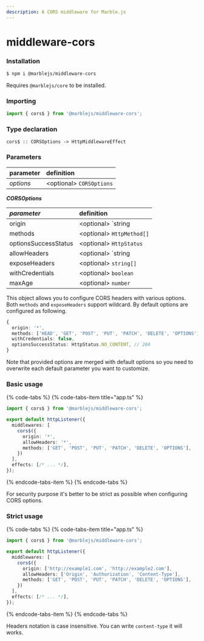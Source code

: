 ```yaml
---
description: A CORS middleware for Marble.js
---
```


# middleware-cors

### Installation

```bash
$ npm i @marblejs/middleware-cors
```

Requires `@marblejs/core` to be installed.

### Importing

```typescript
import { cors$ } from '@marblejs/middleware-cors';
```

### Type declaration <a id="type-declaration"></a>

```text
cors$ :: CORSOptions -> HttpMiddlewareEffect
```

### Parameters

| parameter | definition |
| :--- | :--- |
| _options_ | &lt;optional&gt; `CORSOptions` |

_**CORSOptions**_

| _**parameter**_ | definition |
| :--- | :--- |
| origin | &lt;optional&gt; `string | string[] | RegExp` |
| methods | &lt;optional&gt; `HttpMethod[]` |
| optionsSuccessStatus | &lt;optional&gt; `HttpStatus` |
| allowHeaders | &lt;optional&gt; `string | string[]`  |
| exposeHeaders | &lt;optional&gt; `string[]` |
| withCredentials | &lt;optional&gt; `boolean` |
| maxAge | &lt;optional&gt; `number` |

This object allows you to configure CORS headers with various options. Both `methods` and `exposeHeaders` support wildcard. By default options are configured as following.

```typescript
{ 
  origin: '*',
  methods: ['HEAD', 'GET', 'POST', 'PUT', 'PATCH', 'DELETE', 'OPTIONS'],
  withCredentials: false,
  optionsSuccessStatus: HttpStatus.NO_CONTENT, // 204
}
```

Note that provided options are merged with default options so you need to overwrite each default parameter you want to customize.

### Basic usage

{% code-tabs %}
{% code-tabs-item title="app.ts" %}
```typescript
import { cors$ } from '@marblejs/middleware-cors';

export default httpListener({
  middlewares: [
    cors$({
      origin: '*',
      allowHeaders: '*',
      methods: ['GET', 'POST', 'PUT', 'PATCH', 'DELETE', 'OPTIONS'],
    })
  ],
  effects: [/* ... */],
});
```
{% endcode-tabs-item %}
{% endcode-tabs %}

For security purpose it's better to be strict as possible when configuring CORS options.

### Strict usage

{% code-tabs %}
{% code-tabs-item title="app.ts" %}
```typescript
import { cors$ } from '@marblejs/middleware-cors';

export default httpListener({
  middlewares: [
    cors$({
      origin: ['http://example1.com', 'http://example2.com'],
      allowHeaders: ['Origin', 'Authorization', 'Content-Type'],
      methods: ['GET', 'POST', 'PUT', 'PATCH', 'DELETE', 'OPTIONS'],
    })
  ],
  effects: [/* ... */],
});
```
{% endcode-tabs-item %}
{% endcode-tabs %}

Headers notation is case insensitive. You can write `content-type` it will works.

